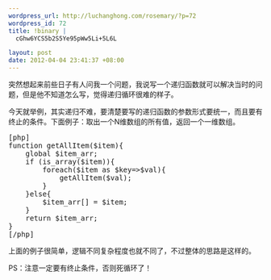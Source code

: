 ```yaml
--- 
wordpress_url: http://luchanghong.com/rosemary/?p=72
wordpress_id: 72
title: !binary |
  cGhw6YCS5b2S5Ye95pWw5Li+5L6L

layout: post
date: 2012-04-04 23:41:37 +08:00
---
```

突然想起来前些日子有人问我一个问题，我说写一个递归函数就可以解决当时的问题，但是他不知道怎么写，觉得递归循环很难的样子。

今天就举例，其实递归不难，要清楚要写的递归函数的参数形式要统一，而且要有终止的条件。下面例子：取出一个N维数组的所有值，返回一个一维数组。
<pre>[php]
function getAllItem($item){
    global $item_arr;
    if (is_array($item)){
        foreach($item as $key=&gt;$val){
            getAllItem($val);       
        }
    }else{
        $item_arr[] = $item;
    }
    return $item_arr;
}
[/php]</pre>
上面的例子很简单，逻辑不同复杂程度也就不同了，不过整体的思路是这样的。

PS：注意一定要有终止条件，否则死循环了！
